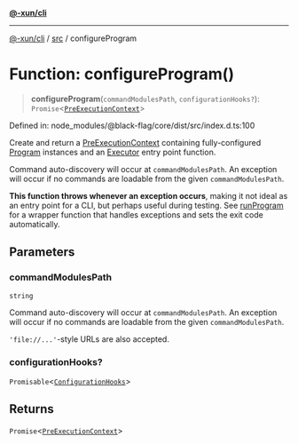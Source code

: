 [**@-xun/cli**](../../README.md)

***

[@-xun/cli](../../README.md) / [src](../README.md) / configureProgram

# Function: configureProgram()

> **configureProgram**(`commandModulesPath`, `configurationHooks?`): `Promise`\<[`PreExecutionContext`](../type-aliases/PreExecutionContext.md)\>

Defined in: node\_modules/@black-flag/core/dist/src/index.d.ts:100

Create and return a [PreExecutionContext](../type-aliases/PreExecutionContext.md) containing fully-configured
[Program](../type-aliases/Program.md) instances and an [Executor](../type-aliases/Executor.md) entry point function.

Command auto-discovery will occur at `commandModulesPath`. An exception will
occur if no commands are loadable from the given `commandModulesPath`.

**This function throws whenever an exception occurs**, making it not ideal as
an entry point for a CLI, but perhaps useful during testing. See
[runProgram](runProgram.md) for a wrapper function that handles exceptions and sets
the exit code automatically.

## Parameters

### commandModulesPath

`string`

Command auto-discovery will occur at `commandModulesPath`. An exception will
occur if no commands are loadable from the given `commandModulesPath`.

`'file://...'`-style URLs are also accepted.

### configurationHooks?

`Promisable`\<[`ConfigurationHooks`](../type-aliases/ConfigurationHooks.md)\>

## Returns

`Promise`\<[`PreExecutionContext`](../type-aliases/PreExecutionContext.md)\>
